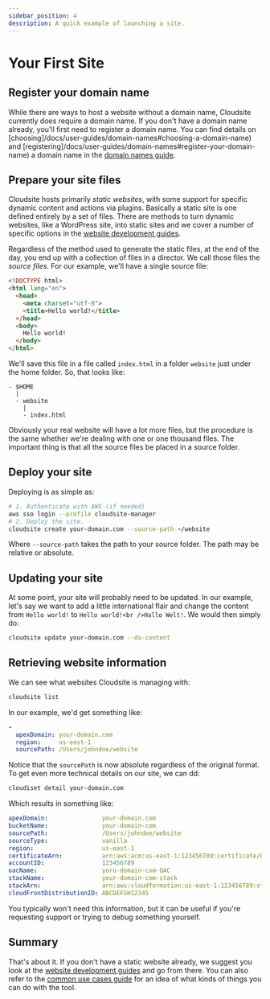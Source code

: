 ```yaml
---
sidebar_position: 4
description: A quick example of launching a site.
---
```

# Your First Site

## Register your domain name

While there are ways to host a website without a domain name, Cloudsite currently does require a domain name. If you don't have a domain name already, you'll first need to register a domain name. You can find details on [choosing]/docs/user-guides/domain-names#choosing-a-domain-name) and [registering]/docs/user-guides/domain-names#register-your-domain-name) a domain name in the [domain names guide](/docs/user-guides/domain-names).

## Prepare your site files

Cloudsite hosts primarily _static websites_, with some support for specific dynamic content and actions via plugins. Basically a static site is one defined entirely by a set of files. There are methods to turn dynamic websites, like a WordPress site, into static sites and we cover a number of specific options in the [website development guides](/docs/category/website-development).

Regardless of the method used to generate the static files, at the end of the day, you end up with a collection of files in a director. We call those files the _source files_. For our example, we'll have a single source file:
```html
<!DOCTYPE html>
<html lang="en">
  <head>
    <meta charset="utf-8">
    <title>Hello world!</title>
  </head>
  <body>
    Hello world!
  </body>
</html>
```

We'll save this file in a file called `index.html` in a folder `website` just under the home folder. So, that looks like:
```
- $HOME
  | 
  - website
    |
    - index.html
```

Obviously your real website will have a lot more files, but the procedure is the same whether we're dealing with one or one thousand files. The important thing is that all the source files be placed in a source folder.

## Deploy your site

Deploying is as simple as:
```bash
# 1. Authenticate with AWS (if needed)
aws sso login --profile cloudsite-manager
# 2. Deploy the site.
cloudsite create your-domain.com --source-path ~/website
```

Where `--source-path` takes the path to your source folder. The path may be relative or absolute.

## Updating your site

At some point, your site will probably need to be updated. In our example, let's say we want to add a little international flair and change the content from `Hello world!` to `Hello world!<br />Hallo Welt!`. We would then simply do:

```bash
cloudsite update your-domain.com --do-content
```

## Retrieving website information

We can see what websites Cloudsite is managing with:
```bash
cloudsite list
```

In our example, we'd get something like:
```yaml
- 
  apexDomain: your-domain.com
  region:     us-east-1
  sourcePath: /Users/johndoe/website
```

Notice that the `sourcePath` is now absolute regardless of the original format. To get even more technical details on our site, we can dd:

```bash
cloudiset detail your-domain.com
```

Which results in something like:
```yaml
apexDomain:               your-domain.com
bucketName:               your-domain-com
sourcePath:               /Users/johndoe/website
sourceType:               vanilla
region:                   us-east-1
certificateArn:           arn:aws:acm:us-east-1:123456789:certificate/0000000-0000-0000-0000-0000000000
accountID:                123456789
oacName:                  yoru-domain-com-OAC
stackName:                your-domain-com-stack
stackArn:                 arn:aws:cloudformation:us-east-1:123456789:stack/your-domain-com-stack/1111111-1111-1111-1111-111111111
cloudFrontDistributionID: ABCDEFGH12345
```

You typically won't need this information, but it can be useful if you're requesting support or trying to debug something yourself.

## Summary

That's about it. If you don't have a static website already, we suggest you look at the [website development guides](/docs/category/website-development) and go from there. You can also refer to the [common use cases guide](/docs/user-guides/common-use-cases) for an idea of what kinds of things you can do with the tool.